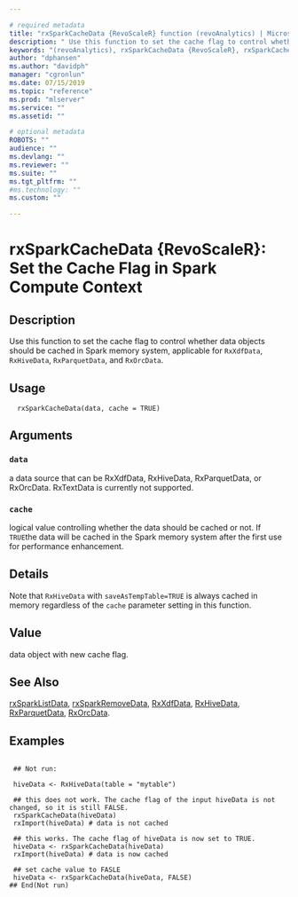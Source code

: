 ```yaml
--- 

# required metadata 
title: "rxSparkCacheData {RevoScaleR} function (revoAnalytics) | Microsoft Docs" 
description: " Use this function to set the cache flag to control whether data objects should be cached in Spark memory system, applicable for RxXdfData, RxHiveData, RxParquetData, and RxOrcData.  " 
keywords: "(revoAnalytics), rxSparkCacheData {RevoScaleR}, rxSparkCacheData" 
author: "dphansen"
ms.author: "davidph" 
manager: "cgronlun" 
ms.date: 07/15/2019
ms.topic: "reference" 
ms.prod: "mlserver" 
ms.service: "" 
ms.assetid: "" 

# optional metadata 
ROBOTS: "" 
audience: "" 
ms.devlang: "" 
ms.reviewer: "" 
ms.suite: "" 
ms.tgt_pltfrm: "" 
#ms.technology: "" 
ms.custom: "" 

--- 
```



 # rxSparkCacheData {RevoScaleR}:  Set the Cache Flag in Spark Compute Context  

 ## Description

Use this function to set the cache flag to control whether data objects should be cached in Spark memory system, applicable for `RxXdfData`, `RxHiveData`, `RxParquetData`, and `RxOrcData`. 



 ## Usage

```   
  rxSparkCacheData(data, cache = TRUE)

```


 ## Arguments



 ### `data`
 a data source that can be RxXdfData, RxHiveData, RxParquetData, or RxOrcData. RxTextData is currently not supported. 


 ### `cache`
 logical value controlling whether the data should be cached or not. If `TRUE`the data will be cached in the Spark memory system after the first use for performance enhancement. 




 ## Details

Note that `RxHiveData` with `saveAsTempTable=TRUE` is always cached in memory regardless of the `cache` parameter setting in this function.


 ## Value

data object with new cache flag. 


 ## See Also

[rxSparkListData](rxSparkDataOps.md), [rxSparkRemoveData](rxSparkDataOps.md), [RxXdfData](RxXdfData.md), [RxHiveData](RxSparkData.md), [RxParquetData](RxSparkData.md), [RxOrcData](RxSparkData.md).

 ## Examples

 ```

  ## Not run:

  hiveData <- RxHiveData(table = "mytable")

  ## this does not work. The cache flag of the input hiveData is not changed, so it is still FALSE.
  rxSparkCacheData(hiveData)
  rxImport(hiveData) # data is not cached

  ## this works. The cache flag of hiveData is now set to TRUE.
  hiveData <- rxSparkCacheData(hiveData)  
  rxImport(hiveData) # data is now cached

  ## set cache value to FASLE
  hiveData <- rxSparkCacheData(hiveData, FALSE)
 ## End(Not run) 
```

